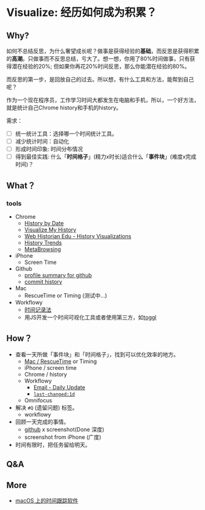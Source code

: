 # Visualize: 经历如何成为积累？

## Why?

如何不总结反思，为什么奢望成长呢？做事是获得经验的**基础**，而反思是获得积累的**高潮**。只做事而不反思总结，亏大了。想一想，你用了80%时间做事，只有获得潜在经验的20%; 但如果你再花20%时间反思，那么你能潜在经验的80%。

而反思的第一步，是回放自己的过去。所以想，有什么工具和方法，能帮到自己呢？

作为一个现在程序员，工作学习时间大都发生在电脑和手机，所以，一个好方法，就是统计自己Chrome history和手机的history。

需求：

- [ ] 统一统计工具：选择哪一个时间统计工具。
- [ ] 减少统计时间：自动化
- [ ] 形成时间印象: 时间分布情况
- [ ] 得到最佳实践: 什么「**时间格子**」(精力x时长)适合什么「**事件块**」(难度x完成时间)？

## What？

### tools

- Chrome 
	- [History by Date](https://github.com/richgong/history-by-date)
	- [Visualize My History]()
	- [Web Historian Edu - History Visualizations](http://www.webhistorian.org/)
	- [History Trends](https://chrome.google.com/webstore/detail/history-trends/nangghhladpnhlllolmdbdgeggionole?hl=en-US)
	- [MetaBrowsing](https://chrome.google.com/webstore/detail/metabrowsing/mbebibdoedjcppilmibkdobpgooplbhi?hl=en-US)
- iPhone	
	- Screen Time
- Github
	- [profile summary for github](https://profile-summary-for-github.com/search) 
	- [commit history](https://help.github.com/en/articles/searching-commits#search-by-author-or-committer) 
- Mac
	- RescueTime or Timing (测试中...) 
- Workflowy 
	- [时间记录法](https://book.douban.com/review/9866948/)
	- 用JS开发一个时间可视化工具或者使用第三方，如[toggl](https://toggl.com/app/timer)

	
## How？	

- 查看一天所做「事件块」和「时间格子」，找到可以优化效率的地方。
	- [Mac / RescueTime](https://www.rescuetime.com/dashboard?src=client) or Timing 
	- iPhone / screen time 
	- Chrome / history
	-  Workflowy 
		-  [Email - Daily Update](https://mail.google.com/mail/u/0/#label/review)
		-  [`last-changed:1d`](https://workflowy.com/#?q=last-changed%3A1d%20)
	-  Omnifocus
- 解决 `#Q` (遗留问题) 标签。
	- workflowy
- 回顾一天完成的事情。
	- [github](https://github.com/search?o=desc&q=committer%3Awillwang-x&s=committer-date&type=Commits) x screenshot(Done 深度) 
	- screenshot from iPhone (广度)
- 时间有限时，把任务留给明天。

## Q&A

## More 

- [macOS 上的时间跟踪软件](http://frankorz.com/2016/10/21/new-time-tracking-app-on-macOS/)	
	